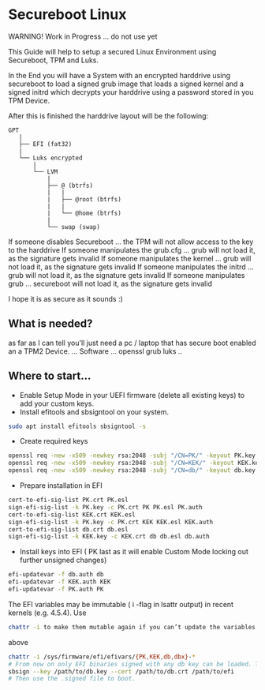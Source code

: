 # Secureboot Linux
WARNING! Work in Progress ... do not use yet

This Guide will help to setup a secured Linux Environment using Secureboot, TPM and Luks.

In the End you will have a System with an encrypted harddrive using secureboot to load a signed grub image that loads a signed kernel and a signed initrd which decrypts your harddrive using a password stored in you TPM Device. 

After this is finished the harddrive layout will be the following:
```
GPT
   |
   ├── EFI (fat32)
   |
   └── Luks encrypted
       |   
       └── LVM
           |
           ├── @ (btrfs)
           |   |
           |   ├── @root (btrfs)
           |   |   
           |   └── @home (btrfs)
           |   
           └── swap (swap)
```

If someone disables Secureboot ... the TPM will not allow access to the key to the harddrive
If someone manipulates the grub.cfg ... grub will not load it, as the signature gets invalid
If someone manipulates the kernel ... grub will not load it, as the signature gets invalid
If someone manipulates the initrd ... grub will not load it, as the signature gets invalid
If someone manipulates grub ... secureboot will not load it, as the signature gets invalid

I hope it is as secure as it sounds :)


## What is needed?
as far as I can tell you'll just need a pc / laptop that has secure boot enabled an a TPM2 Device.
... Software ... 
openssl
grub
luks ..

## Where to start...

* Enable Setup Mode in your UEFI firmware (delete all existing keys) to add your custom keys.
* Install efitools and sbsigntool on your system.
```bash
sudo apt install efitools sbsigntool -s
``` 
* Create required keys
```bash
openssl req -new -x509 -newkey rsa:2048 -subj "/CN=PK/" -keyout PK.key -out PK.crt -days 7300 -nodes -sha256
openssl req -new -x509 -newkey rsa:2048 -subj "/CN=KEK/" -keyout KEK.key -out KEK.crt -days 7300 -nodes -sha256
openssl req -new -x509 -newkey rsa:2048 -subj "/CN=db/" -keyout db.key -out db.crt -days 7300 -nodes -sha256
``` 
* Prepare installation in EFI
```bash
cert-to-efi-sig-list PK.crt PK.esl
sign-efi-sig-list -k PK.key -c PK.crt PK PK.esl PK.auth
cert-to-efi-sig-list KEK.crt KEK.esl
sign-efi-sig-list -k PK.key -c PK.crt KEK KEK.esl KEK.auth
cert-to-efi-sig-list db.crt db.esl
sign-efi-sig-list -k KEK.key -c KEK.crt db db.esl db.auth
``` 
* Install keys into EFI ( PK last as it will enable Custom Mode locking out further unsigned
changes)
```bash
efi-updatevar -f db.auth db
efi-updatevar -f KEK.auth KEK
efi-updatevar -f PK.auth PK
```
The EFI variables may be immutable ( i -flag in lsattr output) in recent kernels (e.g. 4.5.4). Use
```bash
chattr -i to make them mutable again if you can’t update the variables with the commands
```
above

```bash
chattr -i /sys/firmware/efi/efivars/{PK,KEK,db,dbx}-*
# From now on only EFI binaries signed with any db key can be loaded. To sign a binary use:
sbsign --key /path/to/db.key --cert /path/to/db.crt /path/to/efi
# Then use the .signed file to boot.
```
